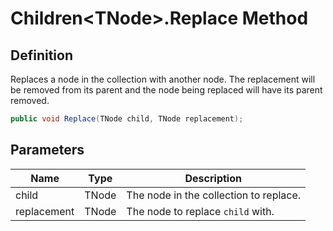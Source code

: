 # Children&lt;TNode&gt;.Replace Method
## Definition

Replaces a node in the collection with another node. The replacement will be removed from its parent and the node being replaced will have its parent removed.

```c#
public void Replace(TNode child, TNode replacement);
```

## Parameters

| Name | Type | Description |
| ---- | ---- | ----------- |
| child | TNode | The node in the collection to replace. |
| replacement | TNode | The node to replace `child` with. |

